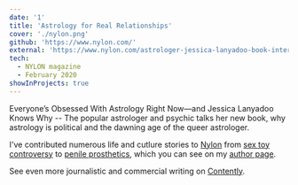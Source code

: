```yaml
---
date: '1'
title: 'Astrology for Real Relationships'
cover: './nylon.png'
github: 'https://www.nylon.com/'
external: 'https://www.nylon.com/astrologer-jessica-lanyadoo-book-interview'
tech:
  - NYLON magazine
  - February 2020
showInProjects: true
---
```


Everyone’s Obsessed With Astrology Right Now—and Jessica Lanyadoo Knows Why -- The popular astrologer and psychic talks her new book, why astrology is political and the dawning age of the queer astrologer.

I've contributed numerous life and cutlure stories to [Nylon](https://www.nylon.com/) from [sex toy controversy](https://www.nylon.com/ose-sex-toy-controversy) to [penile prosthetics](https://www.nylon.com/transthetics-penile-prosthetics), which you can see on my [author page](https://www.nylon.com/profile/alley-hector-21825825). 

See even more journalistic and commercial writing on [Contently](https://alleyhector.contently.com/).